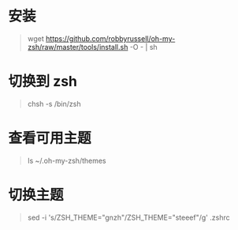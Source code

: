 
# 安装
> wget https://github.com/robbyrussell/oh-my-zsh/raw/master/tools/install.sh -O - | sh

# 切换到 zsh
> chsh -s /bin/zsh

# 查看可用主题
> ls ~/.oh-my-zsh/themes

# 切换主题
> sed -i 's/ZSH_THEME="gnzh"/ZSH_THEME="steeef"/g'  .zshrc
